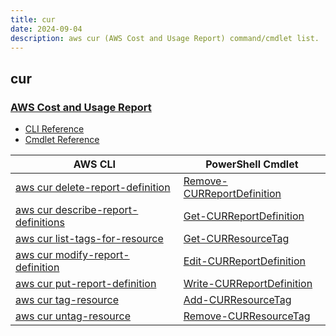 ```yaml
---
title: cur
date: 2024-09-04
description: aws cur (AWS Cost and Usage Report) command/cmdlet list.
---
```


## cur

### [AWS Cost and Usage Report](https://aws.amazon.com/aws-cost-management/aws-cost-and-usage-reporting/)

* [CLI Reference](https://awscli.amazonaws.com/v2/documentation/api/latest/reference/cur/index.html)
* [Cmdlet Reference](https://docs.aws.amazon.com/powershell/latest/reference/items/AWS_Cost_and_Usage_Report_cmdlets.html)

|AWS CLI|PowerShell Cmdlet|
|----|----|
|[aws cur delete-report-definition](https://awscli.amazonaws.com/v2/documentation/api/latest/reference/cur/delete-report-definition.html)|[Remove-CURReportDefinition](https://docs.aws.amazon.com/powershell/latest/reference/items/Remove-CURReportDefinition.html)|
|[aws cur describe-report-definitions](https://awscli.amazonaws.com/v2/documentation/api/latest/reference/cur/describe-report-definitions.html)|[Get-CURReportDefinition](https://docs.aws.amazon.com/powershell/latest/reference/items/Get-CURReportDefinition.html)|
|[aws cur list-tags-for-resource](https://awscli.amazonaws.com/v2/documentation/api/latest/reference/cur/list-tags-for-resource.html)|[Get-CURResourceTag](https://docs.aws.amazon.com/powershell/latest/reference/items/Get-CURResourceTag.html)|
|[aws cur modify-report-definition](https://awscli.amazonaws.com/v2/documentation/api/latest/reference/cur/modify-report-definition.html)|[Edit-CURReportDefinition](https://docs.aws.amazon.com/powershell/latest/reference/items/Edit-CURReportDefinition.html)|
|[aws cur put-report-definition](https://awscli.amazonaws.com/v2/documentation/api/latest/reference/cur/put-report-definition.html)|[Write-CURReportDefinition](https://docs.aws.amazon.com/powershell/latest/reference/items/Write-CURReportDefinition.html)|
|[aws cur tag-resource](https://awscli.amazonaws.com/v2/documentation/api/latest/reference/cur/tag-resource.html)|[Add-CURResourceTag](https://docs.aws.amazon.com/powershell/latest/reference/items/Add-CURResourceTag.html)|
|[aws cur untag-resource](https://awscli.amazonaws.com/v2/documentation/api/latest/reference/cur/untag-resource.html)|[Remove-CURResourceTag](https://docs.aws.amazon.com/powershell/latest/reference/items/Remove-CURResourceTag.html)|

